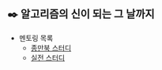 ## ✒️ 알고리즘의 신이 되는 그 날까지

- 멘토링 목록
  - [종만북 스터디](https://github.com/psychology50/algorithm-strategies)
  - [실전 스터디](https://github.com/psychology50/coding-test-study)


